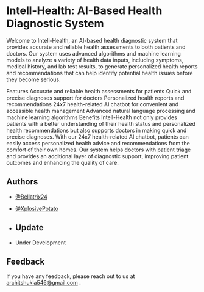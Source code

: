 
# Intell-Health: AI-Based Health Diagnostic System
Welcome to Intell-Health, an AI-based health diagnostic system that provides accurate and reliable health assessments to both patients and doctors. Our system uses advanced algorithms and machine learning models to analyze a variety of health data inputs, including symptoms, medical history, and lab test results, to generate personalized health reports and recommendations that can help identify potential health issues before they become serious.

Features
Accurate and reliable health assessments for patients
Quick and precise diagnoses support for doctors
Personalized health reports and recommendations
24x7 health-related AI chatbot for convenient and accessible health management
Advanced natural language processing and machine learning algorithms
Benefits
Intell-Health not only provides patients with a better understanding of their health status and personalized health recommendations but also supports doctors in making quick and precise diagnoses. With our 24x7 health-related AI chatbot, patients can easily access personalized health advice and recommendations from the comfort of their own homes. Our system helps doctors with patient triage and provides an additional layer of diagnostic support, improving patient outcomes and enhancing the quality of care.


## Authors
- [@Bellatrix24](https://www.github.com/Bellatrix24)
- [@XplosivePotato](https://www.github.com/XplosivePotato)

- ## Update
- Under Development

## Feedback

If you have any feedback, please reach out to us at architshukla546@gmail.com .

